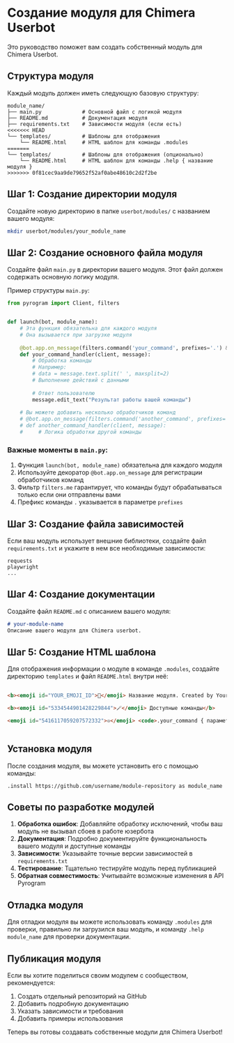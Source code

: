 # Создание модуля для Chimera Userbot

Это руководство поможет вам создать собственный модуль для Chimera Userbot. 

## Структура модуля

Каждый модуль должен иметь следующую базовую структуру:

```
module_name/
├── main.py             # Основной файл с логикой модуля
├── README.md           # Документация модуля
├── requirements.txt    # Зависимости модуля (если есть)
<<<<<<< HEAD
└── templates/          # Шаблоны для отображения 
    └── README.html     # HTML шаблон для команды .modules
=======
└── templates/          # Шаблоны для отображения (опционально)
    └── README.html     # HTML шаблон для команды .help { название модуля }
>>>>>>> 0f81cec9aa9de79652f52af0abe48610c2d2f2be
```

## Шаг 1: Создание директории модуля

Создайте новую директорию в папке `userbot/modules/` с названием вашего модуля:

```bash
mkdir userbot/modules/your_module_name
```

## Шаг 2: Создание основного файла модуля

Создайте файл `main.py` в директории вашего модуля. Этот файл должен содержать основную логику модуля.

Пример структуры `main.py`:

```python
from pyrogram import Client, filters


def launch(bot, module_name):
    # Эта функция обязательна для каждого модуля
    # Она вызывается при загрузке модуля
    
    @bot.app.on_message(filters.command('your_command', prefixes='.') & filters.me)
    def your_command_handler(client, message):
        # Обработка команды
        # Например:
        # data = message.text.split(' ', maxsplit=2)
        # Выполнение действий с данными
        
        # Ответ пользователю
        message.edit_text("Результат работы вашей команды")
        
    # Вы можете добавить несколько обработчиков команд
    # @bot.app.on_message(filters.command('another_command', prefixes='.') & filters.me)
    # def another_command_handler(client, message):
    #     # Логика обработки другой команды
```

### Важные моменты в `main.py`:

1. Функция `launch(bot, module_name)` обязательна для каждого модуля
2. Используйте декоратор `@bot.app.on_message` для регистрации обработчиков команд
3. Фильтр `filters.me` гарантирует, что команды будут обрабатываться только если они отправлены вами
4. Префикс команды `.` указывается в параметре `prefixes`

## Шаг 3: Создание файла зависимостей

Если ваш модуль использует внешние библиотеки, создайте файл `requirements.txt` и укажите в нем все необходимые зависимости:

```
requests
playwright
...
```

## Шаг 4: Создание документации

Создайте файл `README.md` с описанием вашего модуля:

```markdown
# your-module-name
Описание вашего модуля для Chimera userbot.
```

## Шаг 5: Создание HTML шаблона

Для отображения информации о модуле в команде `.modules`, создайте директорию `templates` и файл `README.html` внутри неё:

```html
ㅤ
<b><emoji id="YOUR_EMOJI_ID">🔹</emoji> Название модуля. Created by Your_Name.</b>

<b><emoji id="5334544901428229844">🪄</emoji> Доступные команды</b>

<emoji id="5416117059207572332">▫</emoji> <code>.your_command { параметр1 } { параметр2 }</code> — Описание команды
ㅤ
```

## Установка модуля

После создания модуля, вы можете установить его с помощью команды:

```
.install https://github.com/username/module-repository as module_name
```

## Советы по разработке модулей

1. **Обработка ошибок**: Добавляйте обработку исключений, чтобы ваш модуль не вызывал сбоев в работе юзербота
2. **Документация**: Подробно документируйте функциональность вашего модуля и доступные команды
3. **Зависимости**: Указывайте точные версии зависимостей в `requirements.txt`
4. **Тестирование**: Тщательно тестируйте модуль перед публикацией
5. **Обратная совместимость**: Учитывайте возможные изменения в API Pyrogram

## Отладка модуля

Для отладки модуля вы можете использовать команду `.modules` для проверки, правильно ли загрузился ваш модуль, и команду `.help module_name` для проверки документации.

## Публикация модуля

Если вы хотите поделиться своим модулем с сообществом, рекомендуется:

1. Создать отдельный репозиторий на GitHub
2. Добавить подробную документацию
3. Указать зависимости и требования
4. Добавить примеры использования

Теперь вы готовы создавать собственные модули для Chimera Userbot!